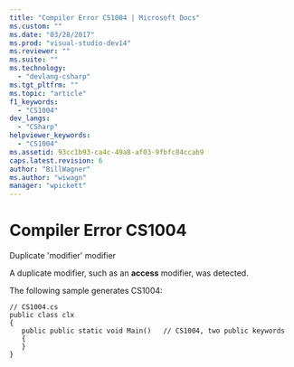 ```yaml
---
title: "Compiler Error CS1004 | Microsoft Docs"
ms.custom: ""
ms.date: "03/28/2017"
ms.prod: "visual-studio-dev14"
ms.reviewer: ""
ms.suite: ""
ms.technology: 
  - "devlang-csharp"
ms.tgt_pltfrm: ""
ms.topic: "article"
f1_keywords: 
  - "CS1004"
dev_langs: 
  - "CSharp"
helpviewer_keywords: 
  - "CS1004"
ms.assetid: 93cc1b93-ca4c-49a8-af03-9fbfc84ccab9
caps.latest.revision: 6
author: "BillWagner"
ms.author: "wiwagn"
manager: "wpickett"
---
```

# Compiler Error CS1004
Duplicate 'modifier' modifier  
  
 A duplicate modifier, such as an **access** modifier, was detected.  
  
 The following sample generates CS1004:  
  
```  
// CS1004.cs  
public class clx  
{  
   public public static void Main()   // CS1004, two public keywords  
   {  
   }  
}  
```